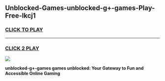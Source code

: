 
## Unblocked-Games-unblocked-g+-games-Play-Free-lkcj1
<h3>
<a href="https://premium76.site?title=unblocked-g+-games&ref=23A">CLICK TO PLAY</a></h3>
<hr>

<h3>
<a href="https://premium76.site?title=unblocked-g+-games&ref=23A">CLICK 2 PLAY</a>
  
</h3>

<a href="https://premium76.site?title=unblocked-g+-games&ref=23A"><img src="https://clearcache.store/games.png"></a>


**unblocked-g+-games games unblocked: Your Gateway to Fun and Accessible Online Gaming**
